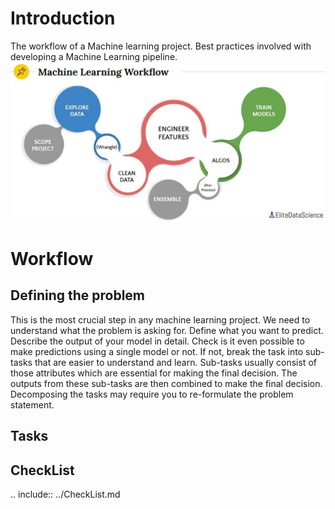 # Introduction

The workflow of a Machine learning project. Best practices involved with developing a Machine Learning pipeline. 
![](output/ml-workflow.jpg)

# Workflow

## Defining the problem
This is the most crucial step in any machine learning project. We need to understand what the problem is asking for. Define what you want to predict. Describe the output of your model in detail. Check is it even possible to make predictions using a single model or not. If not, break the task into sub-tasks that are easier to understand and learn. Sub-tasks usually consist of those attributes which are essential for making the final decision. The outputs from these sub-tasks are then combined to make the final decision. Decomposing the tasks may require you to re-formulate the problem statement.


## Tasks





## CheckList

.. include:: ../CheckList.md